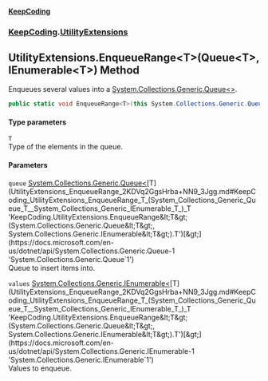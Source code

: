 #### [KeepCoding](index.md 'index')
### [KeepCoding](KeepCoding.md 'KeepCoding').[UtilityExtensions](UtilityExtensions.md 'KeepCoding.UtilityExtensions')
## UtilityExtensions.EnqueueRange&lt;T&gt;(Queue&lt;T&gt;, IEnumerable&lt;T&gt;) Method
Enqueues several values into a [System.Collections.Generic.Queue&lt;&gt;](https://docs.microsoft.com/en-us/dotnet/api/System.Collections.Generic.Queue-1 'System.Collections.Generic.Queue`1').
```csharp
public static void EnqueueRange<T>(this System.Collections.Generic.Queue<T> queue, System.Collections.Generic.IEnumerable<T> values);
```
#### Type parameters
<a name='KeepCoding_UtilityExtensions_EnqueueRange_T_(System_Collections_Generic_Queue_T__System_Collections_Generic_IEnumerable_T_)_T'></a>
`T`  
Type of the elements in the queue.
  
#### Parameters
<a name='KeepCoding_UtilityExtensions_EnqueueRange_T_(System_Collections_Generic_Queue_T__System_Collections_Generic_IEnumerable_T_)_queue'></a>
`queue` [System.Collections.Generic.Queue&lt;](https://docs.microsoft.com/en-us/dotnet/api/System.Collections.Generic.Queue-1 'System.Collections.Generic.Queue`1')[T](UtilityExtensions_EnqueueRange_2KDVq2GgsHrba+NN9_3Jgg.md#KeepCoding_UtilityExtensions_EnqueueRange_T_(System_Collections_Generic_Queue_T__System_Collections_Generic_IEnumerable_T_)_T 'KeepCoding.UtilityExtensions.EnqueueRange&lt;T&gt;(System.Collections.Generic.Queue&lt;T&gt;, System.Collections.Generic.IEnumerable&lt;T&gt;).T')[&gt;](https://docs.microsoft.com/en-us/dotnet/api/System.Collections.Generic.Queue-1 'System.Collections.Generic.Queue`1')  
Queue to insert items into.
  
<a name='KeepCoding_UtilityExtensions_EnqueueRange_T_(System_Collections_Generic_Queue_T__System_Collections_Generic_IEnumerable_T_)_values'></a>
`values` [System.Collections.Generic.IEnumerable&lt;](https://docs.microsoft.com/en-us/dotnet/api/System.Collections.Generic.IEnumerable-1 'System.Collections.Generic.IEnumerable`1')[T](UtilityExtensions_EnqueueRange_2KDVq2GgsHrba+NN9_3Jgg.md#KeepCoding_UtilityExtensions_EnqueueRange_T_(System_Collections_Generic_Queue_T__System_Collections_Generic_IEnumerable_T_)_T 'KeepCoding.UtilityExtensions.EnqueueRange&lt;T&gt;(System.Collections.Generic.Queue&lt;T&gt;, System.Collections.Generic.IEnumerable&lt;T&gt;).T')[&gt;](https://docs.microsoft.com/en-us/dotnet/api/System.Collections.Generic.IEnumerable-1 'System.Collections.Generic.IEnumerable`1')  
Values to enqueue.
  
